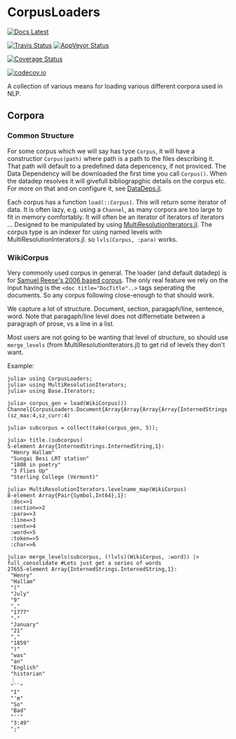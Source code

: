 # CorpusLoaders
[![Docs Latest](https://img.shields.io/badge/docs-latest-blue.svg)](http://white.ucc.asn.au/CorpusLoaders.jl/latest/)

[![Travis Status](https://travis-ci.org/oxinabox/CorpusLoaders.jl.svg?branch=master)](https://travis-ci.org/oxinabox/CorpusLoaders.jl)
[![AppVeyor Status](https://ci.appveyor.com/api/projects/status/bio46qj8ol65bs3e?svg=true)](https://ci.appveyor.com/project/oxinabox/corpusloaders-jl)

[![Coverage Status](https://coveralls.io/repos/oxinabox/CorpusLoaders.jl/badge.svg?branch=master&service=github)](https://coveralls.io/github/oxinabox/CorpusLoaders.jl?branch=master)

[![codecov.io](http://codecov.io/github/oxinabox/CorpusLoaders.jl/coverage.svg?branch=master)](http://codecov.io/github/oxinabox/CorpusLoaders.jl?branch=master)


A collection of various means for loading various different corpora used in NLP.




## Corpora
### Common Structure
For some corpus which we will say has tyoe `Corpus`,
it will have a constructior `Corpus(path)` where path is a path to the files describing it.
That path will default to a predefined data depencency, if not proviced.
The Data Dependency will be downloaded the first time you call `Corpus()`.
When the datadep resolves it will givefull bibliograpghic details on the corpus etc.
For more on that and on configure it, see [DataDeps.jl](https://github.com/oxinabox/DataDeps.jl).


Each corpus has a function `load(::Corpus)`.
This will return some iterator of data.
It is often lazy, e.g. using a `Channel`, as many corpora are too large to fit in memory comfortably.
It will often be an iterator of iterators of iterators ...
Designed to be manipulated by using [MultiResolutionIterators.jl](https://github.com/oxinabox/MultiResolutionIterators.jl).
The corpus type is an indexer for using named levels with MultiResolutionInterators.jl.
so `lvls(Corpus, :para)` works.


### WikiCorpus

Very commonly used corpus in general.
The loader (and default datadep) is for [Samuel Reese's 2006 based corpus](http://www.lsi.upc.edu/~nlp/wikicorpus/).
The only real feature we rely on the input having is the `<doc title="DocTitle"..>` tags seperating the documents.
So any corpus following close-enough to that should work.

We capture a lot of structure.
Document, section, paragaph/line, sentence, word.
Note that paragaph/line level does not differnetiate between a paragraph of prose, vs a line in a list.

Most users are not going to be wanting that level of structure,
so should use `merge_levels` (from MultiResolutionIterators.jl)  to get rid of levels they don't want.



Example:

```
julia> using CorpusLoaders;
julia> using MultiResolutionIterators;
julia> using Base.Iterators;

julia> corpus_gen = load(WikiCorpus())
Channel{CorpusLoaders.Document{Array{Array{Array{Array{InternedStrings.InternedString,1},1},1},1},InternedStrings.InternedString}}(sz_max:4,sz_curr:4)

julia> subcorpus = collect(take(corpus_gen, 5));

julia> title.(subcorpus)
5-element Array{InternedStrings.InternedString,1}:
 "Henry Hallam"
 "Sungai Besi LRT station"
 "1808 in poetry"
 "3 Flies Up"
 "Sterling College (Vermont)"

julia> MultiResolutionIterators.levelname_map(WikiCorpus)
8-element Array{Pair{Symbol,Int64},1}:
 :doc=>1
 :section=>2
 :para=>3
 :line=>3
 :sent=>4
 :word=>5
 :token=>5
 :char=>6

julia> merge_levels(subcorpus, (!lvls)(WikiCorpus, :word)) |> full_consolidate #Lets just get a series of words
27655-element Array{InternedStrings.InternedString,1}:
 "Henry"
 "Hallam"
 "("
 "July"
 "9"
 ","
 "1777"
 "-"
 "January"
 "21"
 ","
 "1859"
 ")"
 "was"
 "an"
 "English"
 "historian"
 ⋮
 "``"
 "I"
 "'m"
 "So"
 "Bad"
 "''"
 "3:49"
 ";"

```
